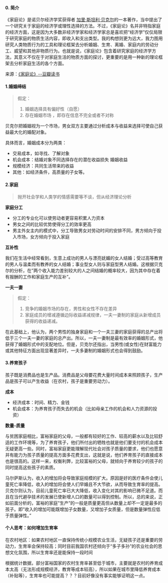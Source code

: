 #### 0. 简介

《家庭论》是诺贝尔经济学奖获得者 [加里·斯坦利·贝克尔](https://book.douban.com/search/加里·斯坦利·贝克尔)的一本著作，当中提出了一个研究关于家庭的经济学或理性选择的方法。不过，《家庭论》名并非特指家庭的经济方面，这是因为大多数非经济学家和经济学家总是喜欢把“经济学”仅仅局限于研究家庭的物质生活内容，即收入和支出类型。我的构想则更为远大，我力图用研究人类物质行为的工具和理论框架去分析婚姻、生育、离婚、家庭内的劳动分工、威望和其他非物质行为。也就是说，《家庭论》包含着研究家庭的经济学方法，其意义不仅在于对家庭生活的物质方面的探讨，更重要的是用一种新的理论框架去分析家庭生活的各个方面。

来源：[《家庭论》--豆瓣读书](https://book.douban.com/subject/1390512/)

#### 1.婚姻缔结

> 假定：
> 1. 婚姻选择具有偏好性（自愿）
> 2. 存在婚姻市场 ，即存在信息不完全或者不对称

贝克尔把婚姻视为一个市场，男女双方主要通过分析成本与收益来选择可使自己获益最大化的婚配对象。

具体而言，婚姻成本分为两类：

- 交易成本，如寻找、了解对象
- 机会成本：结婚对象不同选择存在的潜在收益损失 婚姻收益
- 规模经济：共同生活带来的收益
- 其他：如经济条件，高质量的子女等。


#### 2.家庭
> 抛开社会学和人类学的情感需要等不谈，但从经济理论分析

**家庭分工**

- 分工的专业化可以使劳动者更容易积累人力资本
- 男女之间的比较优势使得分工的效率更高
- 男主外女主内的模式中，分工导致男女对劳动时间的安排不同，男方倾向于投入市场，女方倾向于投入家庭

**互补性**

  我们在生活中经常看到，生意上成功的男人与漂亮妩媚的女人结婚；受过高等教育的男人与温柔而有教养的女人结婚；事业型女人则与家庭型男人结婚。这根据贝克尔的分析，在”两个收入能力差别较大的人之间结婚的概率较大，因为其中存在着有报酬的工作和家庭生产的互补”。

**一夫一妻**

> 假定：
>
> 1. 竞争的婚姻市场的存在，男性和女性不存在差异
> 2.  家庭成员的增减遵循边际收益递减规律，一夫一妻制的家庭从新增成员获得的收益递减。

在此基础上，他认为，两个男性的独身家庭和一个一夫三妻的家庭获得的总产出将低于三个一夫一妻的家庭的总产出。所以，一夫一妻制是最有效率的婚姻形式，他获得了婚姻形式中的支配地位。但是，贝克尔还指出，当男性(或女性)在财富能力或其他特征方面出现显著差异时，一夫多妻制的婚姻形式也会得到鼓励。

#### 3.养育孩子
孩子既是消费品也是生产品。消费品是父母要花费大量时间成本来照顾孩子，生产品是孩子可以产生收益（在农村，孩子是重要劳动力）。

**成本**

- 经济成本：时间、精力、金钱
- 机会成本：为养育孩子而失去的机会（比如母亲工作的机会和人力资源的投资）

**数量-质量**

  与贫困家庭相比，富裕家庭的父母，一般都有较好的工作、较高的薪水以及比较舒适的工作环境等，为了养育孩子，他们所付出的牺牲也就是他们要支付的机会成本无疑更高一些。同时，富裕家庭更能理解现代社会对孩子质量的要求，他们也愿意并有能力为孩子质量的提高方面多花费支出，这就是说，他们养育孩子的直接成本也是很高的。这样一来，权衡利弊，比较富裕的父母，就倾向于养育较少的孩子的同时提高这些孩子的素质。

马尔萨斯认为，收入的增加将会导致家庭规模的扩大。原因是好的医疗条件会使儿童死亡率降低，收入的增加将会使人们早婚且不大节欲，从而导致生育率的提高。贝克尔则认为，目前儿童死亡率已大大降低，收入变化对其的影响已微不足道。而且在当代避孕技术的发展已使新增人口的数量可以得到控制。所以，总的来说，正如前面分析的，富裕的家庭”生产”的一般是质量更高但从数量上却不一定是最多的孩子。即”收入的增加可能既增加子女数量，又增加子女质量，但是数量弹性应低于质量弹性。”

#### 个人思考：如何增加生育率
在农村地区：如果农村地区一直保持传统小规模农业生活，无疑孩子还是重要的劳动力，生育率会保持较高；同时目前我国农村还倾向于“多子多孙”的农业社会的思想文化氛围，所以生育率还是能保持一段时间

根据统计数据，部分富裕国家的农村生育率甚至低于城市，主要就是农村的养育成本太高（无法形成规模经济，教育等成本较高），所以如果在城市里降低养育成本（补贴等），生育率也可能提高？？？目前好像没有事实能够证明这一点。